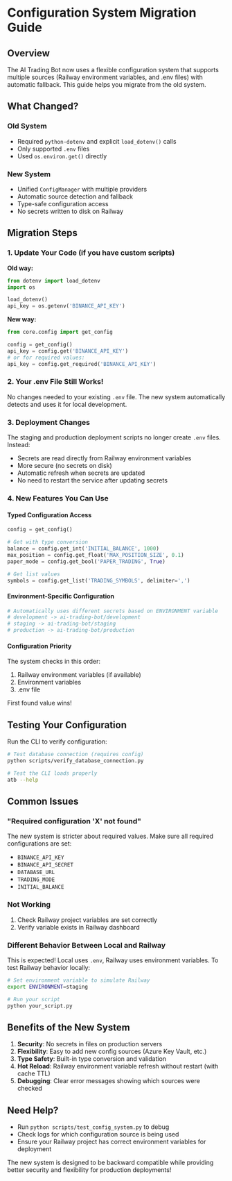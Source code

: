 # Configuration System Migration Guide

## Overview

The AI Trading Bot now uses a flexible configuration system that supports multiple sources (Railway environment variables, and .env files) with automatic fallback. This guide helps you migrate from the old system.

## What Changed?

### Old System
- Required `python-dotenv` and explicit `load_dotenv()` calls
- Only supported `.env` files
- Used `os.environ.get()` directly

### New System
- Unified `ConfigManager` with multiple providers
- Automatic source detection and fallback
- Type-safe configuration access
- No secrets written to disk on Railway

## Migration Steps

### 1. Update Your Code (if you have custom scripts)

**Old way:**
```python
from dotenv import load_dotenv
import os

load_dotenv()
api_key = os.getenv('BINANCE_API_KEY')
```

**New way:**
```python
from core.config import get_config

config = get_config()
api_key = config.get('BINANCE_API_KEY')
# or for required values:
api_key = config.get_required('BINANCE_API_KEY')
```

### 2. Your .env File Still Works!

No changes needed to your existing `.env` file. The new system automatically detects and uses it for local development.

### 3. Deployment Changes

The staging and production deployment scripts no longer create `.env` files. Instead:

- Secrets are read directly from Railway environment variables
- More secure (no secrets on disk)
- Automatic refresh when secrets are updated
- No need to restart the service after updating secrets

### 4. New Features You Can Use

#### Typed Configuration Access
```python
config = get_config()

# Get with type conversion
balance = config.get_int('INITIAL_BALANCE', 1000)
max_position = config.get_float('MAX_POSITION_SIZE', 0.1)
paper_mode = config.get_bool('PAPER_TRADING', True)

# Get list values
symbols = config.get_list('TRADING_SYMBOLS', delimiter=',')
```

#### Environment-Specific Configuration
```python
# Automatically uses different secrets based on ENVIRONMENT variable
# development -> ai-trading-bot/development
# staging -> ai-trading-bot/staging
# production -> ai-trading-bot/production
```

#### Configuration Priority

The system checks in this order:
1. Railway environment variables (if available)
2. Environment variables
3. .env file

First found value wins!

## Testing Your Configuration

Run the CLI to verify configuration:

```bash
# Test database connection (requires config)
python scripts/verify_database_connection.py

# Test the CLI loads properly
atb --help
```

## Common Issues

### "Required configuration 'X' not found"

The new system is stricter about required values. Make sure all required configurations are set:

- `BINANCE_API_KEY`
- `BINANCE_API_SECRET`
- `DATABASE_URL`
- `TRADING_MODE`
- `INITIAL_BALANCE`

### Not Working

1. Check Railway project variables are set correctly
2. Verify variable exists in Railway dashboard

### Different Behavior Between Local and Railway

This is expected! Local uses `.env`, Railway uses environment variables. To test Railway behavior locally:

```bash
# Set environment variable to simulate Railway
export ENVIRONMENT=staging

# Run your script
python your_script.py
```

## Benefits of the New System

1. **Security**: No secrets in files on production servers
2. **Flexibility**: Easy to add new config sources (Azure Key Vault, etc.)
3. **Type Safety**: Built-in type conversion and validation
4. **Hot Reload**: Railway environment variable refresh without restart (with cache TTL)
5. **Debugging**: Clear error messages showing which sources were checked

## Need Help?

- Run `python scripts/test_config_system.py` to debug
- Check logs for which configuration source is being used
- Ensure your Railway project has correct environment variables for deployment

The new system is designed to be backward compatible while providing better security and flexibility for production deployments!
